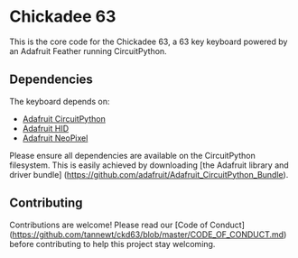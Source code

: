 
# Chickadee 63

This is the core code for the Chickadee 63, a 63 key keyboard powered by an
Adafruit Feather running CircuitPython.

## Dependencies
The keyboard depends on:

* [Adafruit CircuitPython](https://github.com/adafruit/circuitpython)
* [Adafruit HID](https://github.com/adafruit/Adafruit_CircuitPython_HID)
* [Adafruit NeoPixel](https://github.com/adafruit/Adafruit_CircuitPython_NeoPixel)

Please ensure all dependencies are available on the CircuitPython filesystem.
This is easily achieved by downloading
[the Adafruit library and driver bundle] (https://github.com/adafruit/Adafruit_CircuitPython_Bundle).

## Contributing

Contributions are welcome! Please read our [Code of Conduct]
(https://github.com/tannewt/ckd63/blob/master/CODE_OF_CONDUCT.md)
before contributing to help this project stay welcoming.
